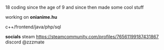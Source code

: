 18
coding since the age of 9 and since then made some cool stuff

working on **onianime.hu**

c++/frontend/java/php/sql

**socials**
steam https://steamcommunity.com/profiles/76561199187431867
discord @zzzmate 
